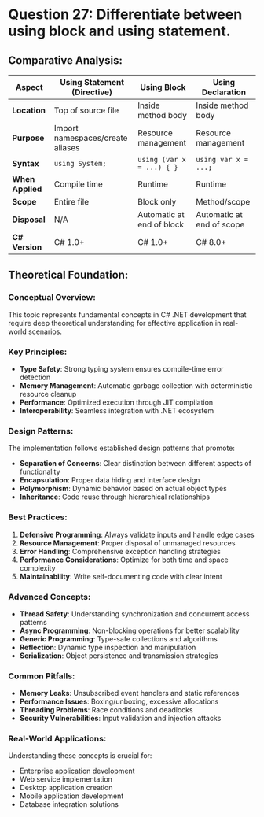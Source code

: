 ﻿# Question 27: Differentiate between using block and using statement.

## Comparative Analysis:

| Aspect | Using Statement (Directive) | Using Block | Using Declaration |
|--------|---------------------------|-------------|-------------------|
| **Location** | Top of source file | Inside method body | Inside method body |
| **Purpose** | Import namespaces/create aliases | Resource management | Resource management |
| **Syntax** | `using System;` | `using (var x = ...) { }` | `using var x = ...;` |
| **When Applied** | Compile time | Runtime | Runtime |
| **Scope** | Entire file | Block only | Method/scope |
| **Disposal** | N/A | Automatic at end of block | Automatic at end of scope |
| **C# Version** | C# 1.0+ | C# 1.0+ | C# 8.0+ |

## Theoretical Foundation:

### Conceptual Overview:
This topic represents fundamental concepts in C# .NET development that require deep theoretical understanding for effective application in real-world scenarios.

### Key Principles:
- **Type Safety**: Strong typing system ensures compile-time error detection
- **Memory Management**: Automatic garbage collection with deterministic resource cleanup
- **Performance**: Optimized execution through JIT compilation
- **Interoperability**: Seamless integration with .NET ecosystem

### Design Patterns:
The implementation follows established design patterns that promote:
- **Separation of Concerns**: Clear distinction between different aspects of functionality
- **Encapsulation**: Proper data hiding and interface design
- **Polymorphism**: Dynamic behavior based on actual object types
- **Inheritance**: Code reuse through hierarchical relationships

### Best Practices:
1. **Defensive Programming**: Always validate inputs and handle edge cases
2. **Resource Management**: Proper disposal of unmanaged resources
3. **Error Handling**: Comprehensive exception handling strategies
4. **Performance Considerations**: Optimize for both time and space complexity
5. **Maintainability**: Write self-documenting code with clear intent

### Advanced Concepts:
- **Thread Safety**: Understanding synchronization and concurrent access patterns
- **Async Programming**: Non-blocking operations for better scalability
- **Generic Programming**: Type-safe collections and algorithms
- **Reflection**: Dynamic type inspection and manipulation
- **Serialization**: Object persistence and transmission strategies

### Common Pitfalls:
- **Memory Leaks**: Unsubscribed event handlers and static references
- **Performance Issues**: Boxing/unboxing, excessive allocations
- **Threading Problems**: Race conditions and deadlocks
- **Security Vulnerabilities**: Input validation and injection attacks

### Real-World Applications:
Understanding these concepts is crucial for:
- Enterprise application development
- Web service implementation
- Desktop application creation
- Mobile application development
- Database integration solutions
